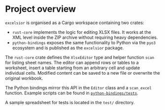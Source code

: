 # Project overview

`excelsior` is organised as a Cargo workspace containing two crates:

- `rust-core` implements the logic for editing XLSX files. It works at the XML
  level inside the ZIP archive without requiring heavy dependencies.
- `python-bindings` exposes the same functionality to Python via the `pyo3`
  ecosystem and is published as the `excelsior` package.

The `rust-core` crate defines the `XlsxEditor` type and helper function
`scan` for listing sheet names. The editor can append rows or tables to a
worksheet, insert a table starting from an arbitrary cell and update individual
cells. Modified content can be saved to a new file or overwrite the
original workbook.

The Python bindings mirror this API in the `Editor` class and a
`scan_excel` function. Example scripts can be found in
[`python-bindings/tests`](../python-bindings/tests).

A sample spreadsheet for tests is located in the `test/` directory.

